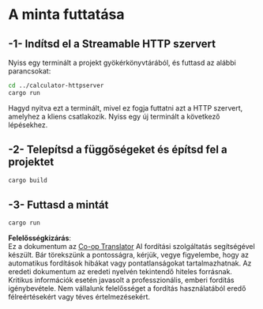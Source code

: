 <!--
CO_OP_TRANSLATOR_METADATA:
{
  "original_hash": "aa5122c6d9868b4b566586f27577ca47",
  "translation_date": "2025-08-18T19:03:50+00:00",
  "source_file": "03-GettingStarted/06-http-streaming/solution/rust/calculator-httpclient/README.md",
  "language_code": "hu"
}
-->
# A minta futtatása

## -1- Indítsd el a Streamable HTTP szervert

Nyiss egy terminált a projekt gyökérkönyvtárából, és futtasd az alábbi parancsokat:

```bash
cd ../calculator-httpserver
cargo run
```

Hagyd nyitva ezt a terminált, mivel ez fogja futtatni azt a HTTP szervert, amelyhez a kliens csatlakozik. Nyiss egy új terminált a következő lépésekhez.

## -2- Telepítsd a függőségeket és építsd fel a projektet

```bash
cargo build
```

## -3- Futtasd a mintát

```bash
cargo run
```

**Felelősségkizárás**:  
Ez a dokumentum az [Co-op Translator](https://github.com/Azure/co-op-translator) AI fordítási szolgáltatás segítségével készült. Bár törekszünk a pontosságra, kérjük, vegye figyelembe, hogy az automatikus fordítások hibákat vagy pontatlanságokat tartalmazhatnak. Az eredeti dokumentum az eredeti nyelvén tekintendő hiteles forrásnak. Kritikus információk esetén javasolt a professzionális, emberi fordítás igénybevétele. Nem vállalunk felelősséget a fordítás használatából eredő félreértésekért vagy téves értelmezésekért.